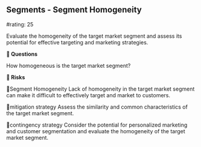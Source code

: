 

## Segments - Segment Homogeneity

#rating: 25


Evaluate the homogeneity of the target market segment and assess its potential for effective targeting and marketing strategies.

**💭 Questions**

How homogeneous is the target market segment?

**🚨 Risks**

🚨Segment Homogeneity
Lack of homogeneity in the target market segment can make it difficult to effectively target and market to customers.

🚨mitigation strategy
Assess the similarity and common characteristics of the target market segment.

🚨contingency strategy
Consider the potential for personalized marketing and customer segmentation and evaluate the homogeneity of the target market segment.




